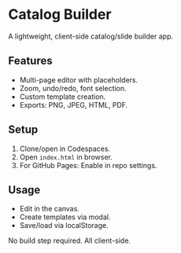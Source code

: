 # Catalog Builder

A lightweight, client-side catalog/slide builder app.

## Features
- Multi-page editor with placeholders.
- Zoom, undo/redo, font selection.
- Custom template creation.
- Exports: PNG, JPEG, HTML, PDF.

## Setup
1. Clone/open in Codespaces.
2. Open `index.html` in browser.
3. For GitHub Pages: Enable in repo settings.

## Usage
- Edit in the canvas.
- Create templates via modal.
- Save/load via localStorage.

No build step required. All client-side.